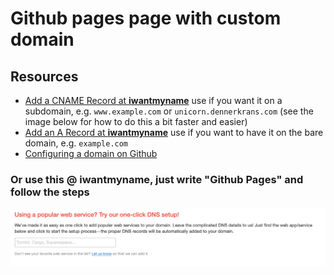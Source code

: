 # Github pages page with custom domain

## Resources

- [Add a CNAME Record at **iwantmyname**](https://iwantmyname.com/support/faq/how-do-i-add-a-cname-dns-record-) use if you want it on a subdomain, e.g. `www.example.com` or `unicorn.dennerkrans.com` (see the image below for how to do this a bit faster and easier)
- [Add an A Record at **iwantmyname**](https://iwantmyname.com/support/faq/how-do-i-add-an-a-dns-record-) use if you want to have it on the bare domain, e.g. `example.com`
- [Configuring a domain on Github](https://docs.github.com/en/free-pro-team@latest/github/working-with-github-pages/managing-a-custom-domain-for-your-github-pages-site)

### Or use this @ iwantmyname, just write "Github Pages" and follow the steps

![or use this](./or-use-this.png)
